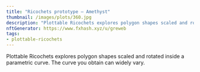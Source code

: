 ```yaml
---
title: "Ricochets prototype – Amethyst"
thumbnail: /images/plots/360.jpg
description: "Plottable Ricochets explores polygon shapes scaled and rotated inside a parametric curve. The curve you obtain can widely vary."
nftGenerator: https://www.fxhash.xyz/u/greweb
tags:
- plottable-ricochets
---
```


Plottable Ricochets explores polygon shapes scaled and rotated inside a parametric curve. The curve you obtain can widely vary.